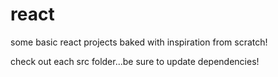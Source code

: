 # react
some basic react projects baked with inspiration from scratch!

check out each src folder...be sure to update dependencies!
